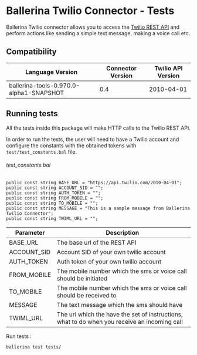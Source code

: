 # Ballerina Twilio Connector - Tests

Ballerina Twilio connector allows you to access the [Twilio REST API](https://www.twilio.com/docs/api) and perform 
actions like sending a simple text message, making a voice call etc.

## Compatibility
| Language Version                           | Connector Version   | Twilio API Version |
| ------------------------------------------ | ------------------- | ------------------ |
| ballerina-tools-0.970.0-alpha1-SNAPSHOT    | 0.4                 | 2010-04-01         |

## Running tests

All the tests inside this package will make HTTP calls to the Twilio REST API.

In order to run the tests, the user will need to have a Twilio account and configure the constants with the obtained 
tokens with `test/test_constants.bal` file.

###### test_constants.bal
```test_constants.bal
public const string BASE_URL = "https://api.twilio.com/2010-04-01";
public const string ACCOUNT_SID = "";
public const string AUTH_TOKEN = "";
public const string FROM_MOBILE = "";
public const string TO_MOBILE = "";
public const string MESSAGE = "This is a sample message from Ballerina Twilio Connector";
public const string TWIML_URL = "";
```

| Parameter   | Description                                                                                  |
| ----------- | -------------------------------------------------------------------------------------------- |
| BASE_URL    | The base url of the REST API                                                                 |
| ACCOUNT_SID | Account SID of your own twilio account                                                       |
| AUTH_TOKEN  | Auth token of your own twilio account                                                        |
| FROM_MOBILE | The mobile number which the sms or voice call should be initiated                            |
| TO_MOBILE   | The mobile number which the sms or voice call should be received to                          |
| MESSAGE     | The text message which the sms should have                                                   |
| TWIML_URL   | The url which the have the set of instructions, what to do when you receive an incoming call |

Run tests :
```
ballerina test tests/
```